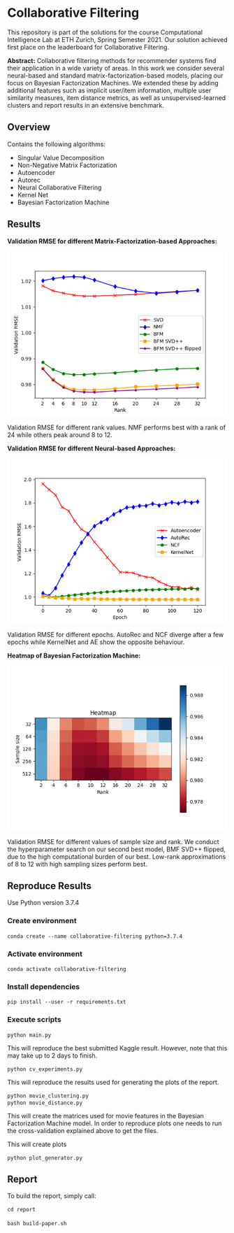 # Collaborative Filtering

This repository is part of the solutions for the course Computational Intelligence Lab at ETH Zurich, Spring Semester
2021. Our solution achieved first place on the leaderboard for Collaborative Filtering.

__Abstract:__ Collaborative filtering methods for recommender systems find their application in a wide variety of areas.
In this work we consider several neural-based and standard matrix-factorization-based models, placing our focus on Bayesian Factorization Machines.
We extended these by adding additional features such as implicit user/item information, multiple user similarity measures, item distance metrics, as well as unsupervised-learned clusters and report results in an extensive benchmark.

## Overview

Contains the following algorithms:

- Singular Value Decomposition
- Non-Negative Matrix Factorization
- Autoencoder
- Autorec
- Neural Collaborative Filtering
- Kernel Net
- Bayesian Factorization Machine

## Results

__Validation RMSE for different Matrix-Factorization-based Approaches:__

![Validation RMSE for different Matrix-Factorization-based Approaches](https://github.com/RafaelSterzinger/CIL-Recommender-Systems/blob/main/report/figures/rank.png)

Validation RMSE for different rank values. NMF performs best with a rank of 24 while others peak around 8 to 12.

__Validation RMSE for different Neural-based Approaches:__

![Validation RMSE for different Neural-based Approaches](https://github.com/RafaelSterzinger/CIL-Recommender-Systems/blob/main/report/figures/validation_plot.png)

Validation RMSE for different epochs. AutoRec and NCF diverge after a few epochs while KernelNet and AE show the opposite behaviour.

__Heatmap of Bayesian Factorization Machine:__

![Heatmap of Bayesian Factorization Machine](https://github.com/RafaelSterzinger/CIL-Recommender-Systems/blob/main/report/figures/heatmap.png?raw=true)

Validation RMSE for different values of sample size and rank. We conduct the hyperparameter search on our second best model, BMF SVD++ flipped, due to the high computational burden of our best. Low-rank approximations of 8 to 12 with high sampling sizes perform best.

## Reproduce Results

Use Python version 3.7.4

### Create environment

    conda create --name collaborative-filtering python=3.7.4 

[comment]: <> (    python -m venv "collaborative-filtering")

### Activate environment

    conda activate collaborative-filtering

[comment]: <> (    source collaborative-filtering/bin/activate)

### Install dependencies

    pip install --user -r requirements.txt 

### Execute scripts

    python main.py

This will reproduce the best submitted Kaggle result. However, note that this may take up to 2 days to finish.

    python cv_experiments.py

This will reproduce the results used for generating the plots of the report.

    python movie_clustering.py
    python movie_distance.py

This will create the matrices used for movie features in the Bayesian Factorization Machine model. 
In order to reproduce plots one needs to run the cross-validation explained above to get the files. 

This will create plots

    python plot_generator.py

## Report

To build the report, simply call:

    cd report

    bash build-paper.sh 

